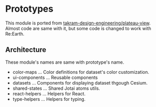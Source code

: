 # Prototypes

This module is ported from [takram-design-engineering/plateau-view](https://github.com/takram-design-engineering/plateau-view).
Almost code are same with it, but some code is changed to work with Re:Earth.

## Architecture

These module's names are same with prototype's name.

- color-maps ... Color definitions for dataset's color customization.
- ui-components ... Reusable components
- datasets ... Components for displaying dataset thgough Cesium.
- shared-states ... Shared Jotai atoms utils.
- react-helpers ... Helpers for React.
- type-helpers ... Helpers for typing.
